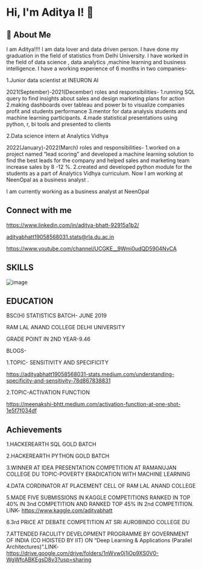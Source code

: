 
# Hi, I'm Aditya I! 👋

  
## 🚀 About Me

I am Aditya!!!!
I am data lover and data driven person. I have done my graduation in the field of statistics from Delhi University. I have worked in the field of data science , data analytics ,machine learning and business intelligence.
I have a working experience of 6 months in two companies-

 1.Junior data scientist at INEURON AI
 
2021(September)-2021(December)
roles and responsibilities-
1.running SQL query to find insights about sales and design marketing plans for action
2.making dashboards over tableau and power bi to visualize companies profit and students performance 
3.mentor for data analysis students and machine learning participants.
4.made statistical presentations using python, r, bi tools and presented to clients


2.Data science intern at Analytics Vidhya

2022(January)-2022(March)
roles and responsibilities-
1.worked on a project named “lead scoring” and developed a machine learning solution to find the best leads for the company and helped sales and marketing team increase sales by 8 -12 %.
2.created and developed python module for the students as a part of Analytics Vidhya curriculum.
Now I am working at NeenOpal as a business analyst .


I am currently working as a business analyst at NeenOpal

  
## Connect with me

https://www.linkedin.com/in/aditya-bhatt-92915a1b2/

adityabhatt19058568031.stats@rla.du.ac.in

https://www.youtube.com/channel/UCGKE__9Wmi0udQD5904NvCA




  
## SKILLS

![image](https://user-images.githubusercontent.com/64576351/179344510-e3b45e6c-0388-4810-9ffb-cca1825b4332.png)


## EDUCATION

BSC(H) STATISTICS BATCH- JUNE 2019

RAM LAL ANAND COLLEGE DELHI UNIVERSITY

GRADE POINT IN 2ND YEAR-9.46


BLOGS-

1.TOPIC- SENSITIVITY AND SPECIFICITY

https://adityabhatt19058568031-stats.medium.com/understanding-specificity-and-sensitivity-78d867838831

2.TOPIC-ACTIVATION FUNCTION

https://meenakshi-bhtt.medium.com/activation-function-at-one-shot-1e5f7f034df


## Achievements

1.HACKEREARTH SQL GOLD BATCH 

2.HACKEREARTH PYTHON GOLD BATCH

3.WINNER AT IDEA PRESENTATION COMPETITION AT RAMANUJAN COLLEGE DU TOPIC-POVERTY ERADICATION WITH MACHINE LEARNING

4.DATA CORDINATOR AT PLACEMENT CELL OF RAM LAL ANAND COLLEGE

5.MADE FIVE SUBMISSIONS IN KAGGLE COMPETITIONS RANKED IN TOP 40% IN 3nd COMPETITION AND RANKED TOP 45% IN 2nd
 COMPETITION. LINK- https://www.kaggle.com/adityabhatt
 
6.3rd PRICE AT DEBATE COMPETITION AT SRI AUROBINDO COLLEGE DU

7.ATTENDED FACULITY DEVELOPMENT PROGRAMME BY GOVERNMENT OF INDIA (CO HOISTED BY IIT) ON “Deep Learning & Applications (Parallel Architectures)”.LINK-https://drive.google.com/drive/folders/1nWvw0j1jOp9XS0V0-WgWfcABKEgsD8v3?usp=sharing





